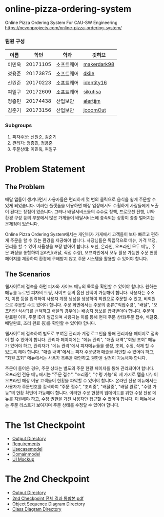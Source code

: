 # online-pizza-ordering-system
Online Pizza Ordering System For CAU-SW Engineering
https://nevonprojects.com/online-pizza-ordering-system/

### 팀원 구성
|이름|학번|학과|깃허브|
|------|---|---|---|
|이민욱|20171105|소프트웨어|[makerdark98](https://github.com/makerdark98)|
|정용준|20173875|소프트웨어|[dkile](https://github.com/dkile)|
|신원준|20170223|소프트웨어|[identity16](https://github.com/identity16)|
|여일구|20172609|소프트웨어|[sikutisa](https://github.com/sikutisa)|
|정종민|20174438|산업보안|[alertjjm](https://github.com/alertjjm)|
|김준기|20173156|산업보안|[jooomOut](https://github.com/jooomOut)|

### Subgroups
1. 피자주문: 신원준, 김준기
2. 관리자: 정종민, 정용준
3. 주문상태: 이민욱, 여일구

# Problem Statement

## The Problem
배달 앱들이 생겨나면서 사용자들은 편리하게 몇 번의 클릭으로 음식을 쉽게 주문할 수 있게 되었습니다. 이러한 플랫폼을 이용하면 매장 입장에서도 수월하게 사람들에게 노출이 된다는 장점이 있습니다. 그러나 배달서비스들의 수수료 정책, 프로모션 진행, UI와 환경 구성 등의 부분에서 많은 가게들이 배달서비스에 종속되는 상황이 종종 벌어지는 문제점이 있습니다.

Online Pizza Ordering System에서는 개인피자 가게에서 고객들이 보다 빠르고 편하게 주문을 할 수 있는 환경을 제공해야 합니다. 사장님들은 독립적으로 메뉴, 가격 책정, 관리를 할 수 있어 자율성을 보장 받아야 합니다. 또한, 온라인, 오프라인 모두 메뉴, 주문 과정을 통합하여 온라인(배달, 직접 수령), 오프라인에서 모두 활용 가능한 주문 현황 페이지를 제공하여 환경에 구애받지 않고 주문 시스템을 활용할 수 있어야 합니다.

## The Scenarios
웹사이트에 접속을 하면 피자와 사이드 메뉴의 목록을 확인할 수 있어야 합니다. 원하는 메뉴를 누르면 피자의 토핑, 사이즈 등의 옵션 선택이 가능해야 합니다. 사용자는 주소지, 이름 등을 입력하여 사용자 계정 생성을 생성하여 회원으로 주문할 수 있고, 비회원으로 주문할 수도 있어야 합니다. 주문 화면에서는 주문의 종류("직접수령", "배달", "오프라인 식사")를 선택하고 배달의 경우에는 배송지 정보를 입력받아야 합니다. 주문이 완료된 이후, 주문 ID가 발급되며 사용자는 이를 통해 현재 주문 상태(주문 접수, 배달중, 배달완료, 조리 완료 등)를 확인할 수 있어야 합니다.

웹사이트에 접속하여 별도로 부여된 관리자 계정 로그인을 통해 관리자용 페이지로 접속이 할 수 있어야 합니다. 관리자 페이지에는 "메뉴 관리", "매출 내역","회원 조회" 메뉴가 있어야 하고, 관리자가 "메뉴 관리"에서 피자메뉴들을 생성, 조회, 수정, 삭제 할 수 있도록 해야 합니다. "매출 내역"에서는 피자 주문량과 매출을 확인할 수 있어야 하고, "회원 조회" 메뉴에서는 사용자 목록을 확인하고 권한을 설정이 가능해야 합니다.

주문이 들어온 경우, 주문 상태는 별도의 주문 현황 페이지를 통해 관리되어야 합니다. 오프라인 전용 메뉴에서는 "주문 접수", "조리중", "수령 가능"의 세 가지로 탭을 나누어 오프라인 매장 이용 고객들이 현황을 파악할 수 있어야 합니다. 온라인 전용 메뉴에서는 사용자가 주문번호를 검색하여 "주문 접수", "조리중", "배달중", "배달 완료", "수령 가능"의 현황 확인이 가능해야 합니다. 이러한 주문 현황의 업데이트를 위한 수정 전용 메뉴를 지원해야 하고, 수정 권한을 가진 사용자만 접근할 수 있어야 합니다. 이 메뉴에서는 주문 리스트가 보여지며 주문 상태를 수정할 수 있어야 합니다.

# The 1st Checkpoint
- [Output Directory](https://github.com/cau-sw-engineering-2021/online-pizza-ordering-system/tree/master/docs/The1stCheckpointOutput)
- [Requirements](https://github.com/cau-sw-engineering-2021/online-pizza-ordering-system/blob/master/docs/The1stCheckpointOutput/Requirements.pdf)
- [Usecasemodel](https://github.com/cau-sw-engineering-2021/online-pizza-ordering-system/blob/master/docs/The1stCheckpointOutput/Usecasemodel.pdf)
- [Domainmodel](https://github.com/cau-sw-engineering-2021/online-pizza-ordering-system/blob/master/docs/The1stCheckpointOutput/Domainmodel.pdf)
- [UI Mockup](https://github.com/cau-sw-engineering-2021/online-pizza-ordering-system/blob/master/docs/The1stCheckpointOutput/UI%20mockup.pdf)

# The 2nd Checkpoint
- [Output Directory](https://github.com/cau-sw-engineering-2021/online-pizza-ordering-system/tree/master/docs/The2ndCheckpointOutput)
- [2nd Checkpoint 전체 결과 통합본 pdf](https://github.com/cau-sw-engineering-2021/online-pizza-ordering-system/blob/master/docs/The2ndCheckpointOutput/The2ndCheckpoint.pdf)
- [Object Sequence Diagram Directory](https://github.com/cau-sw-engineering-2021/online-pizza-ordering-system/tree/master/docs/The2ndCheckpointOutput/ObjectSequenceDiagram)
- [Class Diagram Directory](https://github.com/cau-sw-engineering-2021/online-pizza-ordering-system/tree/master/docs/The2ndCheckpointOutput/ClassDiagram)
